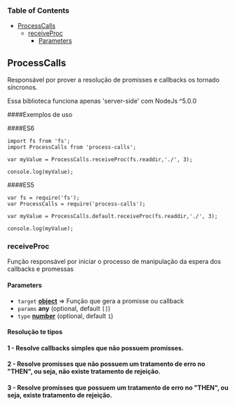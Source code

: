 <!-- Generated by documentation.js. Update this documentation by updating the source code. -->

### Table of Contents

-   [ProcessCalls][1]
    -   [receiveProc][2]
        -   [Parameters][3]

## ProcessCalls

Responsável por prover a resolução de promisses e callbacks os tornado síncronos.

Essa biblioteca funciona apenas 'server-side' com NodeJs ^5.0.0

####Exemplos de uso

####ES6

```
import fs from 'fs';
import ProcessCalls from 'process-calls';

var myValue = ProcessCalls.receiveProc(fs.readdir,'./', 3);

console.log(myValue);
```

####ES5

```
var fs = require('fs');
var ProcessCalls = require('process-calls');

var myValue = ProcessCalls.default.receiveProc(fs.readdir,'./', 3);

console.log(myValue);
```
### receiveProc

Função responsável por iniciar o processo de manipulação da espera dos callbacks e promessas

#### Parameters

-   `target` **[object][9]** => Função que gera a promisse ou callback
-   `params` **any**  (optional, default `[]`)
-   `type` **[number][10]**  (optional, default `1`)

#### Resolução te tipos
#### 1 - Resolve callbacks simples que não possuem promisses.
#### 2 - Resolve promisses que não possuem um tratamento de erro no "THEN", ou seja, não existe tratamento de rejeição.
#### 3 - Resolve promisses que possuem um tratamento de erro no "THEN", ou seja, existe tratamento de rejeição.

[1]: #processcalls

[2]: #receiveproc

[3]: #parameters

[9]: https://developer.mozilla.org/docs/Web/JavaScript/Reference/Global_Objects/Object

[10]: https://developer.mozilla.org/docs/Web/JavaScript/Reference/Global_Objects/Number